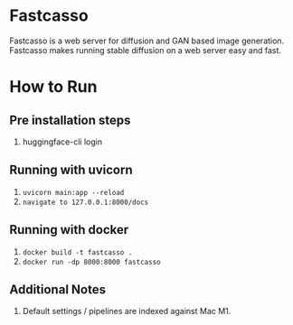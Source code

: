 # Fastcasso
Fastcasso is a web server for diffusion and GAN based image generation. 
Fastcasso makes running stable diffusion on a web server easy and fast.
# How to Run

## Pre installation steps
1. huggingface-cli login

## Running with uvicorn

1. `uvicorn main:app --reload`
2. `navigate to 127.0.0.1:8000/docs`

## Running with docker

1. `docker build -t fastcasso .`
2. `docker run -dp 8000:8000 fastcasso`

## Additional Notes

1. Default settings / pipelines are indexed against Mac M1.
